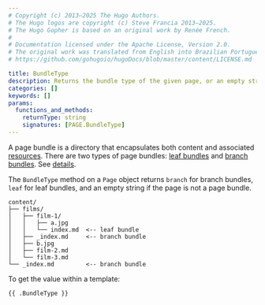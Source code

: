 ```yaml
---
# Copyright (c) 2013–2025 The Hugo Authors.
# The Hugo logos are copyright (c) Steve Francia 2013–2025.
# The Hugo Gopher is based on an original work by Renée French.
#
# Documentation licensed under the Apache License, Version 2.0.
# The original work was translated from English into Brazilian Portuguese.
# https://github.com/gohugoio/hugoDocs/blob/master/content/LICENSE.md

title: BundleType
description: Returns the bundle type of the given page, or an empty string if the page is not a page bundle.
categories: []
keywords: []
params:
  functions_and_methods:
    returnType: string
    signatures: [PAGE.BundleType]
---
```


A page bundle is a directory that encapsulates both content and associated [resources](g). There are two types of page bundles: [leaf bundles](g) and [branch bundles](g). See&nbsp;[details](/content-management/page-bundles/).

The `BundleType` method on a `Page` object returns `branch` for branch bundles, `leaf` for leaf bundles, and an empty string if the page is not a page bundle.

```text
content/
├── films/
│   ├── film-1/
│   │   ├── a.jpg
│   │   └── index.md  <-- leaf bundle
│   ├── _index.md     <-- branch bundle
│   ├── b.jpg
│   ├── film-2.md
│   └── film-3.md
└── _index.md         <-- branch bundle
```

To get the value within a template:

```go-html-template
{{ .BundleType }}
```
